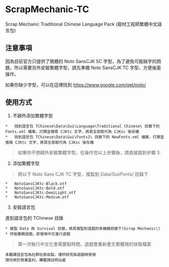 # ScrapMechanic-TC
Scrap Mechanic Traditional Chinese Language Pack (廢材工程師繁體中文語言包)

> 

## 注意事項

因為目前官方只提供了簡體的 Noto SansCJK SC 字型，為了避免可能缺字的問題，所以需要另外安裝繁體字型，請先準備 Noto SansCJK TC 字型，方便後面操作。

如果你缺少字型，可以在這裡找到 <https://www.google.com/get/noto/>



## 使用方式

1.   不額外添加繁體字型

    *   找到語言包 TChinese\Data\Gui\Language\Traditional Chinese\ 目錄下的 Fonts.xml 檔案，打開並搜尋 CJKtc 文字，將其全部取代為 CJKsc 後存檔
    *   找到語言包 TChinese\Data\Gui\Fonts2\ 目錄下的 NewFonts.xml 檔案，打開並搜尋 CJKtc 文字，將其全部取代為 CJKsc 後存檔

> 如果你不想額外安裝繁體字型，在操作完以上步驟後，請直接跳到步驟 3.


2.   添加繁體字型

> 將以下 Noto Sans CJK TC 字型，複製到  Data/Gui/Fonts/ 目錄下

    *   NotoSansCJKtc-Black.otf
    *   NotoSansCJKtc-Bold.otf
    *   NotoSansCJKtc-DemiLight.otf
    *   NotoSansCJKtc-Medium.otf


3.   安裝語言包

進到語言包的 TChinese 目錄

    * 複製 Data 與 Survival 目錄，將其複製到遊戲的本機機目錄下(Scrap Mechanic\)
    * 然後重開遊戲，即使用中文進行遊戲

> 第一次執行中文化會需要點時間，遊戲會重新產生繁體用的快取檔案



```
本翻譯語言包為社群玩家自製，僅供研究與遊戲時使用
請勿用於商業盈利，轉載請註明出處
```